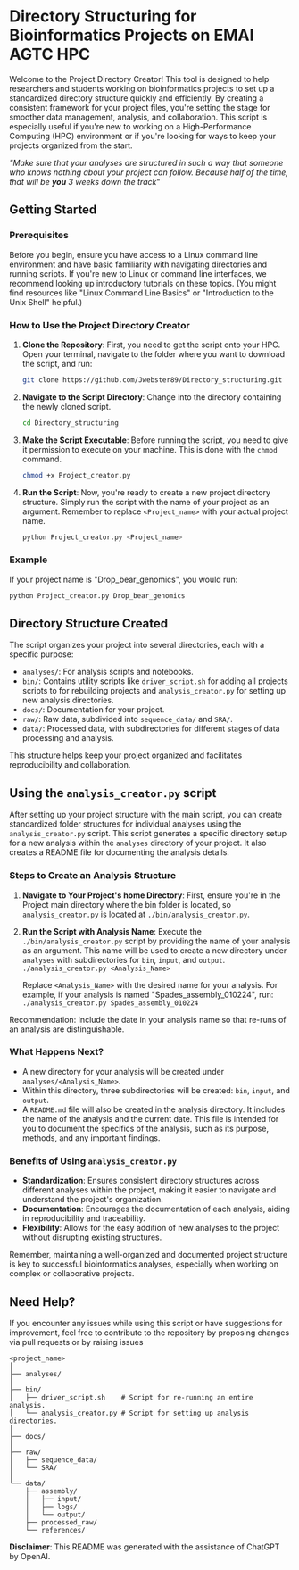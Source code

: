 # Directory Structuring for Bioinformatics Projects on EMAI AGTC HPC

Welcome to the Project Directory Creator! This tool is designed to help researchers and students working on bioinformatics projects to set up a standardized directory structure quickly and efficiently. By creating a consistent framework for your project files, you're setting the stage for smoother data management, analysis, and collaboration. This script is especially useful if you're new to working on a High-Performance Computing (HPC) environment or if you're looking for ways to keep your projects organized from the start.

*"Make sure that your analyses are structured in such a way that someone who knows nothing about your project can follow. Because half of the time, that will be **you** 3 weeks down the track*"
## Getting Started

### Prerequisites
Before you begin, ensure you have access to a Linux command line environment and have basic familiarity with navigating directories and running scripts. If you're new to Linux or command line interfaces, we recommend looking up introductory tutorials on these topics. (You might find resources like "Linux Command Line Basics" or "Introduction to the Unix Shell" helpful.)

### How to Use the Project Directory Creator

1. **Clone the Repository**: First, you need to get the script onto your HPC. Open your terminal, navigate to the folder where you want to download the script, and run:
   ```bash
   git clone https://github.com/Jwebster89/Directory_structuring.git
   ```
   
2. **Navigate to the Script Directory**: Change into the directory containing the newly cloned script.
   ```bash
   cd Directory_structuring
   ```

3. **Make the Script Executable**: Before running the script, you need to give it permission to execute on your machine. This is done with the `chmod` command.
   ```bash
   chmod +x Project_creator.py
   ```

4. **Run the Script**: Now, you're ready to create a new project directory structure. Simply run the script with the name of your project as an argument. Remember to replace `<Project_name>` with your actual project name.
   ```bash
   python Project_creator.py <Project_name>
   ```
   
### Example
If your project name is "Drop_bear_genomics", you would run:
```bash
python Project_creator.py Drop_bear_genomics
```

## Directory Structure Created
The script organizes your project into several directories, each with a specific purpose:

- `analyses/`: For analysis scripts and notebooks.
- `bin/`: Contains utility scripts like `driver_script.sh` for adding all projects scripts to for rebuilding projects and `analysis_creator.py` for setting up new analysis directories.
- `docs/`: Documentation for your project.
- `raw/`: Raw data, subdivided into `sequence_data/` and `SRA/`.
- `data/`: Processed data, with subdirectories for different stages of data processing and analysis.

This structure helps keep your project organized and facilitates reproducibility and collaboration.

## Using the `analysis_creator.py` script

After setting up your project structure with the main script, you can create standardized folder structures for individual analyses using the `analysis_creator.py` script. This script generates a specific directory setup for a new analysis within the `analyses` directory of your project. It also creates a README file for documenting the analysis details.

### Steps to Create an Analysis Structure

1. **Navigate to Your Project's home Directory**: First, ensure you're in the Project main directory where the bin folder is located, so `analysis_creator.py` is located at `./bin/analysis_creator.py`.

2. **Run the Script with Analysis Name**: Execute the `./bin/analysis_creator.py` script by providing the name of your analysis as an argument. This name will be used to create a new directory under `analyses` with subdirectories for `bin`, `input`, and `output`.
   `./analysis_creator.py <Analysis_Name>`

   Replace `<Analysis_Name>` with the desired name for your analysis. For example, if your analysis is named "Spades_assembly_010224", run:
   `./analysis_creator.py Spades_assembly_010224`

Recommendation: Include the date in your analysis name so that re-runs of an analysis are distinguishable.

### What Happens Next?

- A new directory for your analysis will be created under `analyses/<Analysis_Name>`.
- Within this directory, three subdirectories will be created: `bin`, `input`, and `output`.
- A `README.md` file will also be created in the analysis directory. It includes the name of the analysis and the current date. This file is intended for you to document the specifics of the analysis, such as its purpose, methods, and any important findings.

### Benefits of Using `analysis_creator.py`

- **Standardization**: Ensures consistent directory structures across different analyses within the project, making it easier to navigate and understand the project's organization.
- **Documentation**: Encourages the documentation of each analysis, aiding in reproducibility and traceability.
- **Flexibility**: Allows for the easy addition of new analyses to the project without disrupting existing structures.

Remember, maintaining a well-organized and documented project structure is key to successful bioinformatics analyses, especially when working on complex or collaborative projects.



## Need Help?

If you encounter any issues while using this script or have suggestions for improvement, feel free to contribute to the repository by proposing changes via pull requests or by raising issues


```
<project_name>
│
├── analyses/
│
├── bin/
│   ├── driver_script.sh    # Script for re-running an entire analysis.
│   └── analysis_creator.py # Script for setting up analysis directories.
│
├── docs/
│
├── raw/
│   ├── sequence_data/
│   └── SRA/
│
└── data/
    ├── assembly/
    │   ├── input/
    │   ├── logs/
    │   └── output/
    ├── processed_raw/
    └── references/
```

**Disclaimer**: This README was generated with the assistance of ChatGPT by OpenAI.
